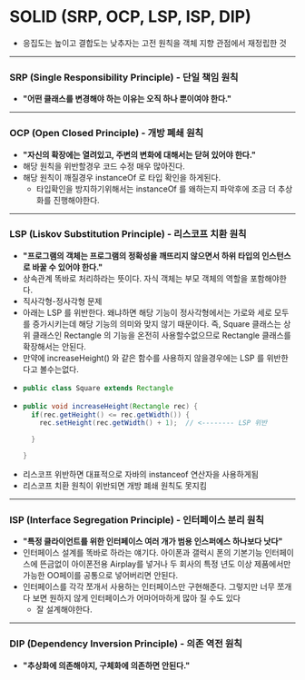 # SOLID (SRP, OCP, LSP, ISP, DIP)
* 응집도는 높이고 결합도는 낮추자는 고전 원칙을 객체 지향 관점에서 재정립한 것
---
### SRP (Single Responsibility Principle) - 단일 책임 원칙
* **"어떤 클래스를 변경해야 하는 이유는 오직 하나 뿐이여야 한다."**
---
### OCP (Open Closed Principle) - 개방 폐쇄 원칙
* **"자신의 확장에는 열려있고, 주변의 변화에 대해서는 닫혀 있어야 한다."**
* 해당 원칙을 위반할경우 코드 수정 매우 많아진다.
* 해당 원칙이 깨질경우 instanceOf 로 타입 확인을 하게된다.
  * 타입확인을 방지하기위해서는 instanceOf 를 왜하는지 파악후에 조금 더 추상화를 진행해야한다.
---
### LSP (Liskov Substitution Principle) - 리스코프 치환 원칙
* **"프로그램의 객체는 프로그램의 정확성을 깨뜨리지 않으면서 하위 타입의 인스턴스로 바꿀 수 있어야 한다."**
* 상속관계 똑바로 처리하라는 뜻이다. 자식 객체는 부모 객체의 역할을 포함해야한다.
* 직사각형-정사각형 문제
 * 아래는 LSP 를 위반한다. 왜냐하면 해당 기능이 정사각형에서는 가로와 세로 모두를 증가시키는데 해당 기능의 의미와 맞지 않기 때문이다. 즉, Square 클래스는 상위 클래스인 Rectangle 의 기능을 온전히 사용할수없으므로 Rectangle 클래스를 확장해서는 안된다.
 * 만약에 increaseHeight() 와 같은 함수를 사용하지 않을경우에는 LSP 를 위반한다고 볼수는없다.
 * ```java   
   public class Square extends Rectangle 
 * ```java
   public void increaseHeight(Rectangle rec) {
     if(rec.getHeight() <= rec.getWidth()) {
       rec.setHeight(rec.getWidth() + 1);  // <-------- LSP 위반

     }

   }
* 리스코프 위반하면 대표적으로 자바의 instanceof 연산자을 사용하게됨
* 리스코프 치환 원칙이 위반되면 개방 폐쇄 원칙도 못지킴
---
### ISP (Interface Segregation Principle) - 인터페이스 분리 원칙
* **"특정 클라이언트를 위한 인터페이스 여러 개가 범용 인스퍼에스 하나보다 낫다"**
* 인터페이스 설계를 똑바로 하라는 얘기다. 아이폰과 갤럭시 폰의 기본기능 인터페이스에 뜬금없이 아이폰전용 Airplay를 넣거나 두 회사의 특정 년도 이상 제품에서만 가능한 OO페이를 공통으로 넣어버리면 안된다.
* 인터페이스를 각각 쪼개서 사용하는 인터페이스만 구현해준다. 그렇지만 너무 쪼개다 보면 원하지 않게 인터페이스가 어마어마하게 많아 질 수도 있다
  * 잘 설계해야한다.
---
### DIP (Dependency Inversion Principle) - 의존 역전 원칙
* **"추상화에 의존해야지, 구체화에 의존하면 안된다."**
